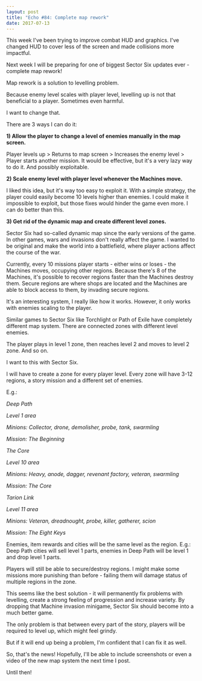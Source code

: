 ```yaml
---
layout: post
title: "Echo #84: Complete map rework"
date: 2017-07-13
---
```


This week I've been trying to improve combat HUD and graphics.
I've changed HUD to cover less of the screen and made collisions more impactful.

Next week I will be preparing for one of biggest Sector Six updates ever - complete map rework!

Map rework is a solution to levelling problem.

Because enemy level scales with player level, levelling up is not that beneficial to a player.
Sometimes even harmful.

I want to change that.

There are 3 ways I can do it:

**1) Allow the player to change a level of enemies manually in the map screen.**

Player levels up > Returns to map screen > Increases the enemy level > Player starts another mission.
It would be effective, but it's a very lazy way to do it.
And possibly exploitable.

**2) Scale enemy level with player level whenever the Machines move.**

I liked this idea, but it's way too easy to exploit it.
With a simple strategy, the player could easily become 10 levels higher than enemies.
I could make it impossible to exploit, but those fixes would hinder the game even more.
I can do better than this.

**3) Get rid of the dynamic map and create different level zones.**

Sector Six had so-called dynamic map since the early versions of the game.
In other games, wars and invasions don't really affect the game.
I wanted to be original and make the world into a battlefield, where player actions affect the course of the war.

Currently, every 10 missions player starts - either wins or loses - the Machines moves, occupying other regions.
Because there's 8 of the Machines, it's possible to recover regions faster than the Machines destroy them.
Secure regions are where shops are located and the Machines are able to block access to them, by invading secure regions.

It's an interesting system, I really like how it works.
However, it only works with enemies scaling to the player.

Similar games to Sector Six like Torchlight or Path of Exile have completely different map system.
There are connected zones with different level enemies.

The player plays in level 1 zone, then reaches level 2 and moves to level 2 zone. And so on.

I want to this with Sector Six. 

I will have to create a zone for every player level.
Every zone will have 3-12 regions, a story mission and a different set of enemies.

E.g.: 

*Deep Path*

*Level 1 area*

*Minions: Collector, drone, demolisher, probe, tank, swarmling*

*Mission: The Beginning*


*The Core*

*Level 10 area*

*Minions: Heavy, anode, dagger, revenant factory, veteran, swarmling*

*Mission: The Core*


*Tarion Link*

*Level 11 area*

*Minions: Veteran, dreadnought, probe, killer, gatherer, scion*

*Mission: The Eight Keys*

Enemies, item rewards and cities will be the same level as the region.
E.g.: Deep Path cities will sell level 1 parts, enemies in Deep Path will be level 1 and drop level 1 parts.

Players will still be able to secure/destroy regions.
I might make some missions more punishing than before - failing them will damage status of multiple regions in the zone.

This seems like the best solution - it will permanently fix problems with levelling, create a strong feeling of progression and increase variety.
By dropping that Machine invasion minigame, Sector Six should become into a much better game.

The only problem is that between every part of the story, players will be required to level up, which might feel grindy.

But if it will end up being a problem, I'm confident that I can fix it as well.

So, that's the news!
Hopefully, I'll be able to include screenshots or even a video of the new map system the next time I post.

Until then!
